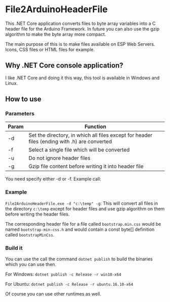 # File2ArduinoHeaderFile
This .NET Core application converts files to byte array variables into a C header file for the Arduino Framework. In future you can also use the gzip algorithm to make the byte array more compact.

The main purpose of this is to make files available on ESP Web Servers. Icons, CSS files or HTML files for example. 

## Why .NET Core console application?
I like .NET Core and doing it this way, this tool is available in Windows and Linux.

## How to use
### Parameters

| Param | Function |
|-------|----------|
| -d | Set the directory, in which all files except for header files (ending with .h) are converted |
| -f | Select a single file which will be converted |
| -u | Do not ignore header files |
| -g | Gzip file content before writing it into header file |

You need specify either -d or -f. Example call: 

### Example
`File2ArduinoHeaderFile.exe -d "c:\temp" -g`: This will convert all files in the directory `c:\temp` except for header files and use gzip algorithm on them before writing the header files.

The corresponding header file for a file called `bootstrap.min.css` would be named `bootstrap-min-css.h` and would contain a const byte[] definition called `bootstrapMinCss`.

### Build it
You can use the call the command `dotnet publish` to build the binaries which you can use then.

For Windows: `dotnet publish -c Release -r win10-x64`

For Ubuntu: `dotnet publish -c Release -r ubuntu.16.10-x64`

Of course you can use other runtimes as well.
